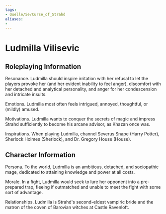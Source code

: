 ```yaml
---
tags:
- Quelle/5e/Curse_of_Strahd
aliases:
- 
---
```

# Ludmilla Vilisevic 
## Roleplaying Information
Resonance. Ludmilla should inspire irritation with her refusal to let the players provoke her (and her evident inability to feel anger), discomfort with her detached and analytical personality, and anger for her condescension and intricate insults.

Emotions. Ludmilla most often feels intrigued, annoyed, thoughtful, or (mildly) amused.

Motivations. Ludmilla wants to conquer the secrets of magic and impress Strahd sufficiently to become his arcane advisor, as Khazan once was.

Inspirations. When playing Ludmilla, channel Severus Snape (Harry Potter), Sherlock Holmes (Sherlock), and Dr. Gregory House (House).

## Character Information
Persona. To the world, Ludmilla is an ambitious, detached, and sociopathic mage, dedicated to attaining knowledge and power at all costs.

Morale. In a fight, Ludmilla would seek to lure her opponent into a pre-prepared trap, fleeing if outmatched and unable to meet the fight with some sort of advantage.

Relationships. Ludmilla is Strahd's second-eldest vampiric bride and the matron of the coven of Barovian witches at Castle Ravenloft.